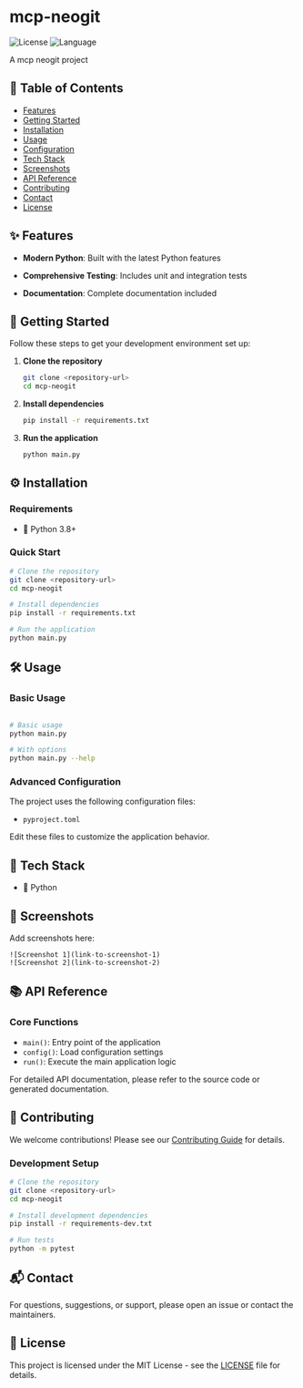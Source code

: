 # mcp-neogit


![License](https://img.shields.io/badge/license-MIT-green.svg)
![Language](https://img.shields.io/badge/language-Python-blue.svg)


A mcp neogit project

## 🚀 Table of Contents
- [Features](#features)
- [Getting Started](#getting-started)
- [Installation](#installation)
- [Usage](#usage)
- [Configuration](#configuration)
- [Tech Stack](#tech-stack)
- [Screenshots](#screenshots)
- [API Reference](#api-reference)
- [Contributing](#contributing)
- [Contact](#contact)
- [License](#license)

## ✨ Features
- **Modern Python**: Built with the latest Python features

- **Comprehensive Testing**: Includes unit and integration tests
- **Documentation**: Complete documentation included

## 🏁 Getting Started

Follow these steps to get your development environment set up:

1. **Clone the repository**
   ```bash
   git clone <repository-url>
   cd mcp-neogit
   ```
2. **Install dependencies**
   ```bash
   pip install -r requirements.txt
   ```
3. **Run the application**
   ```bash
   python main.py
   ```

## ⚙️ Installation

### Requirements
- 🐍 Python 3.8+

### Quick Start
```bash
# Clone the repository
git clone <repository-url>
cd mcp-neogit

# Install dependencies
pip install -r requirements.txt

# Run the application
python main.py
```

## 🛠️ Usage

### Basic Usage
```bash

# Basic usage
python main.py

# With options
python main.py --help

```

### Advanced Configuration

The project uses the following configuration files:
- `pyproject.toml`

Edit these files to customize the application behavior.


## 🧰 Tech Stack
- 🐍 Python

## 📸 Screenshots
Add screenshots here:
```
![Screenshot 1](link-to-screenshot-1)
![Screenshot 2](link-to-screenshot-2)
```

## 📚 API Reference

### Core Functions

- `main()`: Entry point of the application
- `config()`: Load configuration settings
- `run()`: Execute the main application logic

For detailed API documentation, please refer to the source code or generated documentation.


## 🤝 Contributing
We welcome contributions! Please see our [Contributing Guide](CONTRIBUTING.md) for details.

### Development Setup
```bash
# Clone the repository
git clone <repository-url>
cd mcp-neogit

# Install development dependencies
pip install -r requirements-dev.txt

# Run tests
python -m pytest
```

## 📬 Contact
For questions, suggestions, or support, please open an issue or contact the maintainers.

## 📝 License
This project is licensed under the MIT License - see the [LICENSE](LICENSE) file for details.
